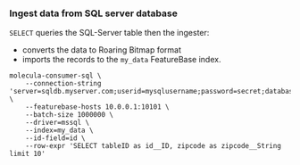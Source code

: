 ### Ingest data from SQL server database

`SELECT` queries the SQL-Server table then the ingester:
* converts the data to Roaring Bitmap format
* imports the records to the `my_data` FeatureBase index.

```shell
molecula-consumer-sql \
	--connection-string 'server=sqldb.myserver.com;userid=mysqlusername;password=secret;database=mydbname' \
	--featurebase-hosts 10.0.0.1:10101 \
	--batch-size 1000000 \
	--driver=mssql \
	--index=my_data \
	--id-field=id \
	--row-expr 'SELECT tableID as id__ID, zipcode as zipcode__String limit 10'
```
